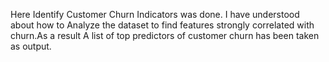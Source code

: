 Here  Identify Customer Churn Indicators was done. 
I have understood about how to  Analyze the dataset to find features strongly correlated with churn.As a result A list of top predictors of customer churn has been taken as output.
